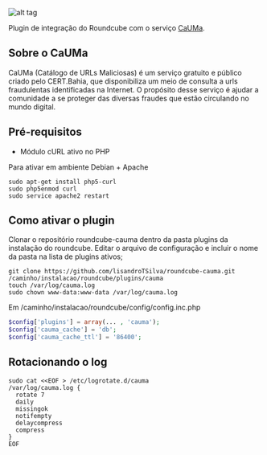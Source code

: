 ![alt tag](https://cauma.pop-ba.rnp.br/static/img/cauma_black.png)

Plugin de integração do Roundcube com o serviço [CaUMa](https://cauma.pop-ba.rnp.br/about).

## Sobre o CaUMa

CaUMa (Catálogo de URLs Maliciosas) é um serviço gratuito e público criado pelo CERT.Bahia, que disponibiliza um meio de consulta a urls fraudulentas identificadas na Internet. O propósito desse serviço é ajudar a comunidade a se proteger das diversas fraudes que estão circulando no mundo digital.

## Pré-requisitos

- Módulo cURL ativo no PHP

Para ativar em ambiente Debian + Apache
```
sudo apt-get install php5-curl
sudo php5enmod curl
sudo service apache2 restart
```

## Como ativar o plugin

Clonar o repositório roundcube-cauma dentro da pasta plugins da instalação do roundcube. Editar o arquivo de configuração e incluir o nome da pasta na lista de plugins ativos;

```
git clone https://github.com/lisandroTSilva/roundcube-cauma.git /caminho/instalacao/roundcube/plugins/cauma
touch /var/log/cauma.log
sudo chown www-data:www-data /var/log/cauma.log
```

Em /caminho/instalacao/roundcube/config/config.inc.php
```php
$config['plugins'] = array(... , 'cauma');
$config['cauma_cache'] = 'db';
$config['cauma_cache_ttl'] = '86400';
```

## Rotacionando o log
```shell
sudo cat <<EOF > /etc/logrotate.d/cauma
/var/log/cauma.log {
  rotate 7
  daily
  missingok
  notifempty
  delaycompress
  compress
}
EOF
```
